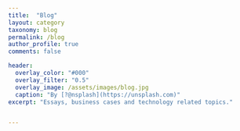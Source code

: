 ```yaml
---
title:  "Blog"
layout: category
taxonomy: blog
permalink: /blog
author_profile: true
comments: false

header:
  overlay_color: "#000"
  overlay_filter: "0.5"
  overlay_image: /assets/images/blog.jpg
  caption: "By [?@nsplash](https://unsplash.com)"
excerpt: "Essays, business cases and technology related topics."


---
```

